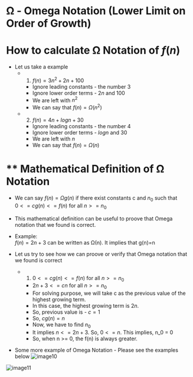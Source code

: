 # Ω - Omega Notation (Lower Limit on Order of Growth)

# **How to calculate Ω Notation of $f(n)$**
- Let us take a example  
  - 1. $f(n) = 3n^2 + 2n + 100$
    - Ignore leading constants - the number 3
    - Ignore lower order terms - $2n$ and $100$
    - We are left with $n^2$
    - We can say that $f(n)=Ω(n^2)$

  - 2. $f(n) = 4n + logn + 30$
    - Ignore leading constants - the number 4
    - Ignore lower order terms - $logn$ and $30$
    - We are left with $n$
    - We can say that $f(n)=Ω(n)$  

# ** Mathematical Definition of Ω Notation 
- We can say $f(n) = Ωg(n)$ if there exist constants c and $n_0$ such that  
  $0<=cg(n)<=f(n)$ for all $n >= n_0$
- This mathematical definition can be useful to proove that Omega notation that we found is correct.
- Example:  
  $f(n)=2n+3$ can be written as Ω(n). It implies that g(n)=n
- Let us try to see how we can proove or verify that Omega notation that we found is correct  
  - 1. $0<=cg(n)<=f(n)$ for all $n >= n_0$
    -  $2n+3<=cn$ for all $n >= n_0$
    -  For solving purpose, we will take c as the previous value of the highest growing term. 
    -  In this case, the highest growing term is $2n$. 
    -  So, previous value is - $c=1$
    -  So, $cg(n)=n$
    -  Now, we have to find $n_0$  
    -  It implies $n<=2n+3$. So, $0<=n$. This implies, n_0 = 0
    -  So, when n >= 0, the f(n) is always greater.

- Some more example of Omega Notation - Please see the examples below
![image10](https://user-images.githubusercontent.com/74963600/201490556-5bb249a3-15ea-4020-8bdf-59858f20d17f.jpg)

![image11](https://user-images.githubusercontent.com/74963600/201490558-ffac0001-873c-4427-a728-f043be82d43d.jpg)
